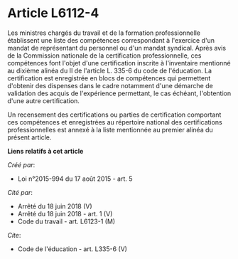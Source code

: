 # Article L6112-4

Les ministres chargés du travail et de la formation professionnelle établissent une liste des compétences correspondant à
l'exercice d'un mandat de représentant du personnel ou d'un mandat syndical. Après avis de la Commission nationale de la
certification professionnelle, ces compétences font l'objet d'une certification inscrite à l'inventaire mentionné au dixième
alinéa du II de l'article L. 335-6 du code de l'éducation. La certification est enregistrée en blocs de compétences qui
permettent d'obtenir des dispenses dans le cadre notamment d'une démarche de validation des acquis de l'expérience
permettant, le cas échéant, l'obtention d'une autre certification. 

Un recensement des certifications ou parties de certification comportant ces compétences et enregistrées au répertoire
national des certifications professionnelles est annexé à la liste mentionnée au premier alinéa du présent article.

**Liens relatifs à cet article**

_Créé par_:

  - Loi n°2015-994 du 17 août 2015 - art. 5

_Cité par_:

  - Arrêté du 18 juin 2018 (V)
  - Arrêté du 18 juin 2018 - art. 1 (V)
  - Code du travail - art. L6123-1 (M)

_Cite_:

  - Code de l'éducation - art. L335-6 (V)

